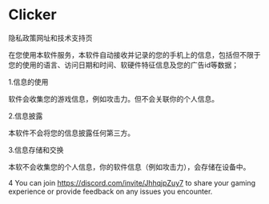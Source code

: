 # Clicker
隐私政策网址和技术支持页

在您使用本软件服务，本软件自动接收并记录的您的手机上的信息，包括但不限于您的使用的语言、访问日期和时间、软硬件特征信息及您的广告id等数据；

1.信息的使用

软件会收集您的游戏信息，例如攻击力。但不会关联你的个人信息。

2.信息披露

本软件不会将您的信息披露任何第三方。

3.信息存储和交换

本软不会收集您的个人信息，你的软件信息（例如攻击力），会存储在设备中。

4 You can join https://discord.com/invite/JhhqjpZuy7 to share your gaming experience or provide feedback on any issues you encounter.
